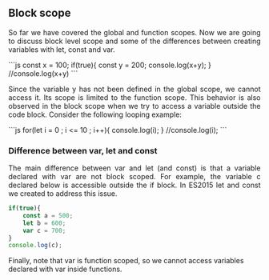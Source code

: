 ## Block scope
<p align = "justify">So far we have covered the global and function scopes. Now we are going to discuss block level scope and some of the differences between creating variables with let, const and var.</p>
```js
const x = 100;
if(true){
	const y = 200;
	console.log(x+y);
}
//console.log(x+y)
```
<p align = "justify">Since the variable y has not been defined in the global scope, we cannot access it. Its scope is limited to the function scope. This behavior is also observed in the block scope when we try to access a variable outside the code block. Consider the following looping example:</p>
```js
for(let i = 0 ; i <= 10 ; i++){
	console.log(i);
}
//console.log(i);
```

### Difference between var, let and const

<p align = "justify">The main difference between var and let (and const) is that a variable declared with var are not block scoped. For example, the variable c declared below is accessible outside the if block.  In ES2015 let and const we created to address this issue.  </p>

```js
if(true){
	const a = 500;
	let b = 600;
	var c = 700; 
}
console.log(c);
```

Finally, note that var is function scoped, so we cannot access variables declared with var inside functions.  
